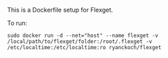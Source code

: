 This is a Dockerfile setup for Flexget.

To run:

```
sudo docker run -d --net="host" --name flexget -v /local/path/to/flexget/folder:/root/.flexget -v /etc/localtime:/etc/localtime:ro ryanckoch/flexget
```

